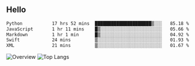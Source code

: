 ## Hello
<!--START_SECTION:waka-->

```txt
Python           17 hrs 52 mins  █████████████████████▒░░░   85.18 %
JavaScript       1 hr 11 mins    █▒░░░░░░░░░░░░░░░░░░░░░░░   05.66 %
Markdown         1 hr 1 min      █▒░░░░░░░░░░░░░░░░░░░░░░░   04.92 %
Swift            24 mins         ▒░░░░░░░░░░░░░░░░░░░░░░░░   01.93 %
XML              21 mins         ▒░░░░░░░░░░░░░░░░░░░░░░░░   01.67 %
```

<!--END_SECTION:waka-->
![Overview](https://github-readme-stats.vercel.app/api?username=herryqg&count_private=true&include_all_commits=false&card_width=100&title_color=995C55&line_height=27&text_color=885566&bg_color=FFFFFF)
![Top Langs](https://github-readme-stats.vercel.app/api/top-langs/?username=herryqg&&langs_count=3&card_height=500&card_width=100&title_color=995C55&text_color=885566&bg_color=FFFFFF)
